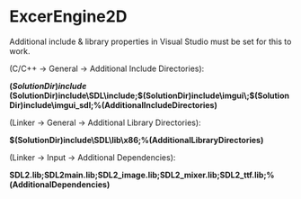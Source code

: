 # ExcerEngine2D
 
Additional include & library properties in Visual Studio must be set for this to work.

(C/C++ -> General -> Additional Include Directories): 

**$(SolutionDir)include\;$(SolutionDir)include\SDL\include\;$(SolutionDir)include\imgui\;$(SolutionDir)include\imgui_sdl\;%(AdditionalIncludeDirectories)**

(Linker -> General -> Additional Library Directories):

**$(SolutionDir)include\SDL\lib\x86;%(AdditionalLibraryDirectories)**

(Linker -> Input -> Additional Dependencies):

**SDL2.lib;SDL2main.lib;SDL2_image.lib;SDL2_mixer.lib;SDL2_ttf.lib;%(AdditionalDependencies)**

